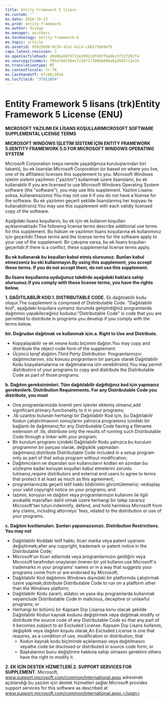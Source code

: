 ```yaml
---
title: Entity Framework 5 lisans
ms.custom: ''
ms.date: 2016-10-23
ms.prod: entity-framework
ms.author: divega
ms.manager: avickers
ms.technology: entity-framework-6
ms.topic: article
ms.assetid: 9f6150d8-8c26-42a1-b1c4-cb0175bb9efb
caps.latest.revision: 3
ms.openlocfilehash: d9d0ba507d713e2092c8f08776a6bc5f327201f4
ms.sourcegitcommit: f05e7b62584cf228f17390bb086a61d505712e1b
ms.translationtype: MT
ms.contentlocale: tr-TR
ms.lasthandoff: 07/08/2018
ms.locfileid: "37912054"
---
```

# <a name="entity-framework-5-license-enu"></a><span data-ttu-id="1b7df-102">Entity Framework 5 lisans (trk)</span><span class="sxs-lookup"><span data-stu-id="1b7df-102">Entity Framework 5 License (ENU)</span></span>
<span data-ttu-id="1b7df-103">**MICROSOFT YAZILIMI EK LİSANS KOŞULLARI**</span><span class="sxs-lookup"><span data-stu-id="1b7df-103">**MICROSOFT SOFTWARE SUPPLEMENTAL LICENSE TERMS**</span></span>

<span data-ttu-id="1b7df-104">**MICROSOFT WINDOWS İŞLETİM SİSTEMİ İÇİN ENTITY FRAMEWORK 5.0**</span><span class="sxs-lookup"><span data-stu-id="1b7df-104">**ENTITY FRAMEWORK 5.0 FOR MICROSOFT WINDOWS OPERATING SYSTEM**</span></span>

<span data-ttu-id="1b7df-105">Microsoft Corporation (veya nerede yaşadığınıza kuruluşlarından biri tabanlı), bu ek lisanslar.</span><span class="sxs-lookup"><span data-stu-id="1b7df-105">Microsoft Corporation (or based on where you live, one of its affiliates) licenses this supplement to you.</span></span> <span data-ttu-id="1b7df-106">Microsoft Windows işletim sistemi yazılımını ("yazılım") kullanmak üzere lisanslanır, bu ek kullanabilir.</span><span class="sxs-lookup"><span data-stu-id="1b7df-106">If you are licensed to use Microsoft Windows Operating System software (the "software"), you may use this supplement.</span></span> <span data-ttu-id="1b7df-107">Yazılım Lisansı yoksa, kullanamazsınız.</span><span class="sxs-lookup"><span data-stu-id="1b7df-107">You may not use it if you do not have a license for the software.</span></span> <span data-ttu-id="1b7df-108">Bu ek yazılımın geçerli şekilde lisanslanmış her kopyası ile kullanabilirsiniz.</span><span class="sxs-lookup"><span data-stu-id="1b7df-108">You may use this supplement with each validly licensed copy of the software.</span></span>

<span data-ttu-id="1b7df-109">Aşağıdaki lisans koşullarını, bu ek için ek kullanım koşulları açıklanmaktadır.</span><span class="sxs-lookup"><span data-stu-id="1b7df-109">The following license terms describe additional use terms for this supplement.</span></span> <span data-ttu-id="1b7df-110">Bu hüküm ve yazılımın lisans koşullarına ek kullanımınız için geçerlidir.</span><span class="sxs-lookup"><span data-stu-id="1b7df-110">These terms and the license terms for the software apply to your use of the supplement.</span></span> <span data-ttu-id="1b7df-111">Bir çakışma varsa, bu ek lisans koşulları geçerlidir.</span><span class="sxs-lookup"><span data-stu-id="1b7df-111">If there is a conflict, these supplemental license terms apply.</span></span>

<span data-ttu-id="1b7df-112">**Bu ek kullanarak bu koşulları kabul etmiş olursunuz. Bunları kabul etmezseniz bu eki kullanmayın.**</span><span class="sxs-lookup"><span data-stu-id="1b7df-112">**By using this supplement, you accept these terms. If you do not accept them, do not use this supplement.**</span></span>

<span data-ttu-id="1b7df-113">**Bu lisans koşullarına uyduğunuz takdirde aşağıdaki haklara sahip olursunuz.**</span><span class="sxs-lookup"><span data-stu-id="1b7df-113">**If you comply with these license terms, you have the rights below.**</span></span>

<span data-ttu-id="1b7df-114">**1. DAĞITILABİLİR KOD.**</span><span class="sxs-lookup"><span data-stu-id="1b7df-114">**1. DISTRIBUTABLE CODE.**</span></span> <span data-ttu-id="1b7df-115">Ek dağıtılabilir kodu oluşur.</span><span class="sxs-lookup"><span data-stu-id="1b7df-115">The supplement is comprised of Distributable Code.</span></span> <span data-ttu-id="1b7df-116">"Dağıtılabilir kod", aşağıdaki koşullara uymanız durumda geliştirdiğiniz programlarda dağıtımını yapabileceğiniz kodudur.</span><span class="sxs-lookup"><span data-stu-id="1b7df-116">"Distributable Code" is code that you are permitted to distribute in programs you develop if you comply with the terms below.</span></span>

<span data-ttu-id="1b7df-117">**bir. Doğrudan dağıtmak ve kullanmak için.**</span><span class="sxs-lookup"><span data-stu-id="1b7df-117">**a. Right to Use and Distribute.**</span></span>

-   <span data-ttu-id="1b7df-118">Kopyalayabilir ve ek nesne kodu biçimini dağıtın.</span><span class="sxs-lookup"><span data-stu-id="1b7df-118">You may copy and distribute the object code form of the supplement.</span></span>
-   <span data-ttu-id="1b7df-119">*Üçüncü taraf dağıtım.*</span><span class="sxs-lookup"><span data-stu-id="1b7df-119">*Third Party Distribution.*</span></span> <span data-ttu-id="1b7df-120">Programlarınızın dağıtımcılarının, söz konusu programların bir parçası olarak Dağıtılabilir Kodu kopyalamalarına ve dağıtmalarına izin verebilirsiniz.</span><span class="sxs-lookup"><span data-stu-id="1b7df-120">You may permit distributors of your programs to copy and distribute the Distributable Code as part of those programs.</span></span>

<span data-ttu-id="1b7df-121">**b. Dağıtım gereksinimleri. Tüm dağıtılabilir dağıttığınız kod için yapmanız gerekenler**</span><span class="sxs-lookup"><span data-stu-id="1b7df-121">**b. Distribution Requirements. For any Distributable Code you distribute, you must**</span></span>

-   <span data-ttu-id="1b7df-122">Ona programlarınızda önemli yeni işlevler eklemiş olmanız,</span><span class="sxs-lookup"><span data-stu-id="1b7df-122">add significant primary functionality to it in your programs;</span></span>
-   <span data-ttu-id="1b7df-123">.lib uzantısı bulunan herhangi bir Dağıtılabilir Kod için, bu Dağıtılabilir Kodun çalıştırılmasının sonuçlarını yalnızca programınız içindeki bir bağlantı ile dağıtmanız;</span><span class="sxs-lookup"><span data-stu-id="1b7df-123">for any Distributable Code having a filename extension of .lib, distribute only the results of running such Distributable Code through a linker with your program;</span></span>
-   <span data-ttu-id="1b7df-124">Bir kurulum programı içindeki Dağıtılabilir Kodu yalnızca bu kurulum programının bir parçası olarak, değişiklik yapmadan dağıtmanız;</span><span class="sxs-lookup"><span data-stu-id="1b7df-124">distribute Distributable Code included in a setup program only as part of that setup program without modification;</span></span>
-   <span data-ttu-id="1b7df-125">Dağıtımcıların ve dışarıdan son kullanıcıların kodları en azından bu sözleşme kadar koruyan koşulları kabul etmelerini zorunlu tutmanız,</span><span class="sxs-lookup"><span data-stu-id="1b7df-125">require distributors and external end users to agree to terms that protect it at least as much as this agreement;</span></span>
-   <span data-ttu-id="1b7df-126">programlarınızda geçerli telif hakkı bildirimini görüntülemeniz; ve</span><span class="sxs-lookup"><span data-stu-id="1b7df-126">display your valid copyright notice on your programs; and</span></span>
-   <span data-ttu-id="1b7df-127">tazmin, koruyun ve dağıtım veya programlarınızın kullanımı ile ilgili avukatlık masrafları dahil olmak üzere herhangi bir talep zararsız Microsoft'tan tutun.</span><span class="sxs-lookup"><span data-stu-id="1b7df-127">indemnify, defend, and hold harmless Microsoft from any claims, including attorneys' fees, related to the distribution or use of your programs.</span></span>

<span data-ttu-id="1b7df-128">**c. Dağıtım kısıtlamaları. Şunları yapamazsınız**</span><span class="sxs-lookup"><span data-stu-id="1b7df-128">**c. Distribution Restrictions. You may not**</span></span>

-   <span data-ttu-id="1b7df-129">Dağıtılabilir Koddaki telif hakkı, ticari marka veya patent uyarısını değiştirmek;</span><span class="sxs-lookup"><span data-stu-id="1b7df-129">alter any copyright, trademark or patent notice in the Distributable Code;</span></span>
-   <span data-ttu-id="1b7df-130">Microsoft'un ticari adlarında veya programlarınızın geldiğini veya Microsoft tarafından onaylanan öneren bir yol kullanın.</span><span class="sxs-lookup"><span data-stu-id="1b7df-130">use Microsoft's trademarks in your programs' names or in a way that suggests your programs come from or are endorsed by Microsoft;</span></span>
-   <span data-ttu-id="1b7df-131">Dağıtılabilir Kod dağıtımını Windows dışındaki bir platformda çalıştırmak üzere yapmak;</span><span class="sxs-lookup"><span data-stu-id="1b7df-131">distribute Distributable Code to run on a platform other than the Windows platform;</span></span>
-   <span data-ttu-id="1b7df-132">Dağıtılabilir Kodu zararlı, aldatıcı ve yasa dışı programlarda kullanmak veya</span><span class="sxs-lookup"><span data-stu-id="1b7df-132">include Distributable Code in malicious, deceptive or unlawful programs; or</span></span>
-   <span data-ttu-id="1b7df-133">Herhangi bir bölümü bir Kapsam Dışı Lisansa konu olacak şekilde Dağıtılabilir Kodun kaynak kodunu değiştirmek veya dağıtmak.</span><span class="sxs-lookup"><span data-stu-id="1b7df-133">modify or distribute the source code of any Distributable Code so that any part of it becomes subject to an Excluded License.</span></span> <span data-ttu-id="1b7df-134">Kapsam Dışı Lisans kullanım, değişiklik veya dağıtım koşulu olarak,</span><span class="sxs-lookup"><span data-stu-id="1b7df-134">An Excluded License is one that requires, as a condition of use, modification or distribution, that</span></span>
    -   <span data-ttu-id="1b7df-135">Kodun kaynak kodu biçiminde açıklanması veya dağıtılmasını veya</span><span class="sxs-lookup"><span data-stu-id="1b7df-135">the code be disclosed or distributed in source code form; or</span></span>
    -   <span data-ttu-id="1b7df-136">Başkalarının bunu değiştirme hakkına sahip olmasını gerektirir.</span><span class="sxs-lookup"><span data-stu-id="1b7df-136">others have the right to modify it.</span></span>

<span data-ttu-id="1b7df-137">**2. EK İÇİN DESTEK HİZMETLERİ.**</span><span class="sxs-lookup"><span data-stu-id="1b7df-137">**2. SUPPORT SERVICES FOR SUPPLEMENT.**</span></span> <span data-ttu-id="1b7df-138">Microsoft, www.support.microsoft.com/common/international.aspx adresinde açıklandığı bu yazılım için destek hizmetleri sağlar.</span><span class="sxs-lookup"><span data-stu-id="1b7df-138">Microsoft provides support services for this software as described at www.support.microsoft.com/common/international.aspx.</span></span>
